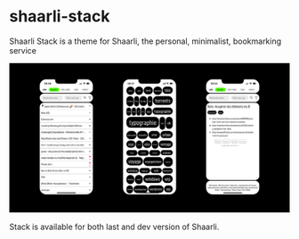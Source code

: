 # shaarli-stack
Shaarli Stack is a theme for Shaarli, the personal, minimalist, bookmarking service

![Screenshots of Shaarli Stack](screenshot_stack.png "Screenshots of Shaarli Stack")

Stack is available for both last and dev version of Shaarli.
